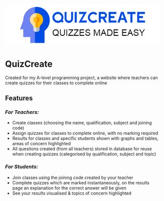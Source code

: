 ![QuizCreateLogo](https://github.com/HarryD05/quiz-create/blob/master/client/src/assets/QuizCreateLogo.png)

# QuizCreate
Created for my A-level programming project, a website where teachers can create quizzes for their classes to complete online

## Features
### _For Teachers:_ ###
- Create classes (choosing the name, qualification, subject and joining code)
- Assign quizzes for classes to complete online, with no marking required
- Results for classes and specific students shown with graphs and tables, areas of concern highlighted
- All quesitons created (from all teachers) stored in database for reuse when creating quizzes (categorised by qualification, subject and topic)

### _For Students:_ ###
- Join classes using the joining code created by your teacher
- Complete quizzes which are marked instantaneously, on the results page an explanation for the correct answer will be given
- See your results visualised & topics of concern highlighted
